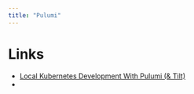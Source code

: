 ```yaml
---
title: "Pulumi"
---
```


# Links
- [Local Kubernetes Development With Pulumi (& Tilt)](https://blog.tilt.dev/2022/03/23/pulumi.html)
- 